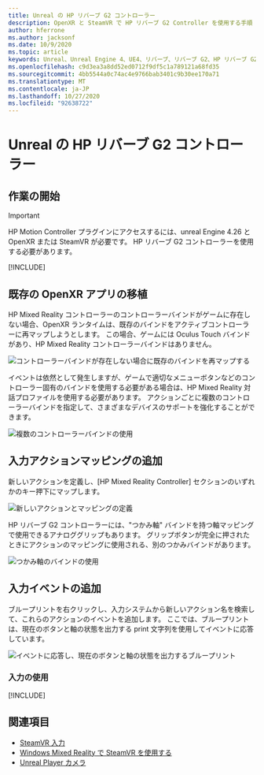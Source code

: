 ```yaml
---
title: Unreal の HP リバーブ G2 コントローラー
description: OpenXR と SteamVR で HP リバーブ G2 Controller を使用する手順
author: hferrone
ms.author: jacksonf
ms.date: 10/9/2020
ms.topic: article
keywords: Unreal、Unreal Engine 4、UE4、リバーブ、リバーブ G2、HP リバーブ G2、mixed reality、development、motion controller、user input、features、new project、emulator、documentation、ガイド、features、ホログラム、game development
ms.openlocfilehash: c9d3ea3a8dd52ed0712f9df5c1a789121a68fd35
ms.sourcegitcommit: 4bb5544a0c74ac4e9766bab3401c9b30ee170a71
ms.translationtype: MT
ms.contentlocale: ja-JP
ms.lasthandoff: 10/27/2020
ms.locfileid: "92638722"
---
```

# <a name="hp-reverb-g2-controllers-in-unreal"></a>Unreal の HP リバーブ G2 コントローラー 

## <a name="getting-started"></a>作業の開始

> [!IMPORTANT]
> HP Motion Controller プラグインにアクセスするには、unreal Engine 4.26 と OpenXR または SteamVR が必要です。 HP リバーブ G2 コントローラーを使用する必要があります。

[!INCLUDE[](includes/tabs-g2-controllers-in-unreal.md)]

## <a name="porting-an-existing-openxr-app"></a>既存の OpenXR アプリの移植 

HP Mixed Reality コントローラーのコントローラーバインドがゲームに存在しない場合、OpenXR ランタイムは、既存のバインドをアクティブコントローラーに再マップしようとします。  この場合、ゲームには Oculus Touch バインドがあり、HP Mixed Reality コントローラーバインドはありません。

![コントローラーバインドが存在しない場合に既存のバインドを再マップする](images/reverb-g2-img-04.png)

イベントは依然として発生しますが、ゲームで適切なメニューボタンなどのコントローラー固有のバインドを使用する必要がある場合は、HP Mixed Reality 対話プロファイルを使用する必要があります。  アクションごとに複数のコントローラーバインドを指定して、さまざまなデバイスのサポートを強化することができます。
   
![複数のコントローラーバインドの使用](images/reverb-g2-img-05.png)

## <a name="adding-input-action-mappings"></a>入力アクションマッピングの追加 

新しいアクションを定義し、[HP Mixed Reality Controller] セクションのいずれかのキー押下にマップします。

![新しいアクションとマッピングの定義](images/reverb-g2-img-02.png)

HP リバーブ G2 コントローラーには、"つかみ軸" バインドを持つ軸マッピングで使用できるアナロググリップもあります。  グリップボタンが完全に押されたときにアクションのマッピングに使用される、別のつかみバインドがあります。 

![つかみ軸のバインドの使用](images/reverb-g2-img-03.png)

## <a name="adding-input-events"></a>入力イベントの追加

ブループリントを右クリックし、入力システムから新しいアクション名を検索して、これらのアクションのイベントを追加します。  ここでは、ブループリントは、現在のボタンと軸の状態を出力する print 文字列を使用してイベントに応答しています。

![イベントに応答し、現在のボタンと軸の状態を出力するブループリント](images/reverb-g2-img-06.png)

### <a name="using-input"></a>入力の使用 

[!INCLUDE[](includes/tabs-g2-controller-mapping-in-unreal.md)]

## <a name="see-also"></a>関連項目
* [SteamVR 入力](https://docs.unrealengine.com/Platforms/VR/SteamVR/HowTo/SteamVRInput/index.html)
* [Windows Mixed Reality で SteamVR を使用する](https://docs.microsoft.com/windows/mixed-reality/enthusiast-guide/using-steamvr-with-windows-mixed-reality)
* [Unreal Player カメラ](https://docs.unrealengine.com/Programming/Tutorials/PlayerCamera/3/index.html)